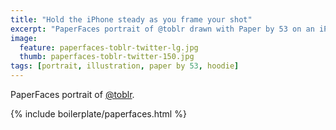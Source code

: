 ```yaml
---
title: "Hold the iPhone steady as you frame your shot"
excerpt: "PaperFaces portrait of @toblr drawn with Paper by 53 on an iPad."
image: 
  feature: paperfaces-toblr-twitter-lg.jpg
  thumb: paperfaces-toblr-twitter-150.jpg
tags: [portrait, illustration, paper by 53, hoodie]
---
```


PaperFaces portrait of [@toblr](http://twitter.com/toblr).

{% include boilerplate/paperfaces.html %}